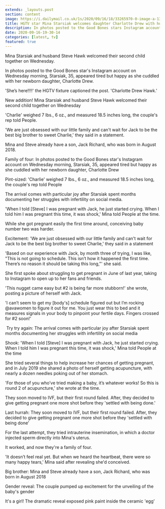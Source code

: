 ```yaml
---
extends: _layouts.post
section: content
image: https://i.dailymail.co.uk/1s/2020/09/16/18/33265970-0-image-a-13_1600279082008.jpg 
title: HGTV star Mina Starsiak welcomes daughter Charlotte Drew with husband Steve Hawk  
description: In photos posted to the Good Bones stars Instagram account on Wednesday morning, Starsiak, 35, appeared tired but happy as she cuddled with her newborn daughter, Charlotte Drew. 
date: 2020-09-16-19-30-14 
categories: [latest, tv] 
featured: true 
--- 
```

Mina Starsiak and husband Steve Hawk welcomed their second child together on Wednesday.

In photos posted to the Good Bones star's Instagram account on Wednesday morning, Starsiak, 35, appeared tired but happy as she cuddled with her newborn daughter, Charlotte Drew.

'She’s here!!!!' the HGTV fixture captioned the post. 'Charlotte Drew Hawk.' 

New addition! Mina Starsiak and husband Steve Hawk welcomed their second child together on Wednesday

'Charlie' weighed 7 lbs., 6 oz., and measured 18.5 inches long, the couple's rep told People. 

'We are just obsessed with our little family and can't wait for Jack to be the best big brother to sweet Charlie,' they said in a statement.

Mina and Steve already have a son, Jack Richard, who was born in August 2018. 

Family of four: In photos posted to the Good Bones star's Instagram account on Wednesday morning, Starsiak, 35, appeared tired but happy as she cuddled with her newborn daughter, Charlotte Drew

Pint-sized: 'Charlie' weighed 7 lbs., 6 oz., and measured 18.5 inches long, the couple's rep told People

The arrival comes with particular joy after Starsiak spent months documenting her struggles with infertility on social media.  

'When I told [Steve] I was pregnant with Jack, he just started crying. When I told him I was pregnant this time, it was shock,' Mina told People at the time.

While she got pregnant easily the first time around, conceiving baby number two was harder.

Excitement: 'We are just obsessed with our little family and can't wait for Jack to be the best big brother to sweet Charlie,' they said in a statement

'Based on our experience with Jack, by month three of trying, I was like, "This is not going to schedule. This isn’t how it happened the first time. There’s no reason it should be taking this long,"' she said.

She first spoke about struggling to get pregnant in June of last year, taking to Instagram to open up to her fans and friends.

'This nugget came easy but #2 is being far more stubborn!' she wrote, posting a picture of herself with Jack.

'I can’t seem to get my [body's] schedule figured out but I’m rocking ​@avawomen to figure it out for me.​ You just wear this to bed and it measures signals in your body to pinpoint your fertile days. Fingers crossed for #2 soon!'

 Try try again: The arrival comes with particular joy after Starsiak spent months documenting her struggles with infertility on social media

Shook: 'When I told [Steve] I was pregnant with Jack, he just started crying. When I told him I was pregnant this time, it was shock,' Mina told People at the time

She tried several things to help increase her chances of getting pregnant, and in July 2019 she shared a photo of herself getting acupuncture, with nearly a dozen needles poking out of her stomach.

'For those of you who’ve tried making a baby, it’s whatever works! So this is round 2 of acupuncture,' she wrote at the time.

They soon moved to IVF, but their first round failed. After, they decided to give getting pregnant one more shot before they 'settled with being done.'

Last hurrah: They soon moved to IVF, but their first round failed. After, they decided to give getting pregnant one more shot before they 'settled with being done'

For the last attempt, they tried intrauterine insemination, in which a doctor injected sperm directly into Mina's uterus.

It worked, and now they're a family of four.

'It doesn’t feel real yet. But when we heard the heartbeat, there were so many happy tears,' Mina said after revealing she'd conceived.

Big brother: Mina and Steve already have a son, Jack Richard, who was born in August 2018

Gender reveal: The couple pumped up excitement for the unveiling of the baby's gender

It's a girl! The dramatic reveal exposed pink paint inside the ceramic 'egg'

